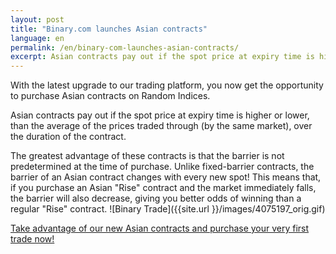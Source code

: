 ```yaml
---
layout: post
title: "Binary.com launches Asian contracts"
language: en
permalink: /en/binary-com-launches-asian-contracts/
excerpt: Asian contracts pay out if the spot price at expiry time is higher or lower, than the average of the prices traded through (by the same market), over the duration of the contract.
---
```


With the latest upgrade to our trading platform, you now get the opportunity to purchase Asian contracts on Random Indices.

Asian contracts pay out if the spot price at expiry time is higher or lower, than the average of the prices traded through (by the same market), over the duration of the contract.

The greatest advantage of these contracts is that the barrier is not predetermined at the time of purchase. Unlike fixed-barrier contracts, the barrier of an Asian contract changes with every new spot!  This means that, if you purchase an Asian "Rise" contract and the market immediately falls, the barrier will also decrease, giving you better odds of winning than a regular "Rise" contract.
 ![Binary Trade]({{site.url }}/images/4075197_orig.gif)

[Take advantage of our new Asian contracts and purchase your very first trade now!](https://www.binary.com/)
